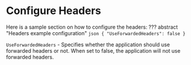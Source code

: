 # Configure Headers
Here is a sample section on how to configure the headers:
??? abstract "Headers example configuration"
    ```json
    {
      "UseForwardedHeaders": false
    }
    ```

`UseForwardedHeaders` - Specifies whether the application should use forwarded headers or not. When set to false, the application will not use forwarded headers.
